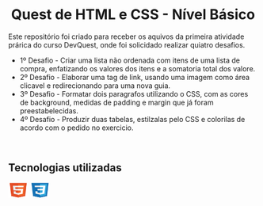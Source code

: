 <h1 align="center">Quest de HTML e CSS - Nível Básico</h1>

Este repositório foi criado para receber os aquivos da primeira atividade prárica do curso DevQuest, onde foi solicidado realizar quiatro desafios.

- 1º Desafio - Criar uma lista não ordenada com itens de uma lista de compra, enfatizando os valores dos itens e a somatoria total dos valore.
- 2º Desafio - Elaborar uma tag de link, usando uma imagem como área clicavel e redirecionando para uma nova guia.
- 3º Desafio - Formatar dois paragrafos utilizando o CSS, com as cores de background, medidas de padding e margin que já foram preestabelecidas.
- 4º Desafio - Produzir duas tabelas, estilzalas pelo CSS e colorilas de acordo com o pedido no exercicio.

<br>

## Tecnologias utilizadas
<div style="display: inline_block">
  <img align="center" alt="HTML" height="30" width="40" src="https://raw.githubusercontent.com/devicons/devicon/master/icons/html5/html5-original.svg">
  <img align="center" alt="CSS" height="30" width="40" src="https://raw.githubusercontent.com/devicons/devicon/master/icons/css3/css3-original.svg">
</div>
